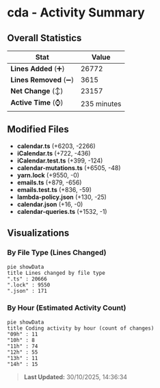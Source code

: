 # cda - Activity Summary 

## Overall Statistics

| Stat                   | Value                                                             |
| ---------------------- | ----------------------------------------------------------------- |
| **Lines Added** (➕)   | 26772                                          |
| **Lines Removed** (➖) | 3615                                        |
| **Net Change** (↕)    | 23157                |
| **Active Time** (⌚)   | 235 minutes |


## Modified Files
- **calendar.ts** (+6203, -2266)
- **iCalendar.ts** (+722, -436)
- **iCalendar.test.ts** (+399, -124)
- **calendar-mutations.ts** (+6505, -48)
- **yarn.lock** (+9550, -0)
- **emails.ts** (+879, -656)
- **emails.test.ts** (+836, -59)
- **lambda-policy.json** (+130, -25)
- **calendar.json** (+16, -0)
- **calendar-queries.ts** (+1532, -1)

## Visualizations

### By File Type (Lines Changed)

```mermaid
pie showData
title Lines changed by file type
".ts" : 20666
".lock" : 9550
".json" : 171
```

### By Hour (Estimated Activity Count)

```mermaid
pie showData
title Coding activity by hour (count of changes)
"09h" : 11
"10h" : 8
"11h" : 74
"12h" : 55
"13h" : 11
"14h" : 15
```


> **Last Updated:** 30/10/2025, 14:36:34